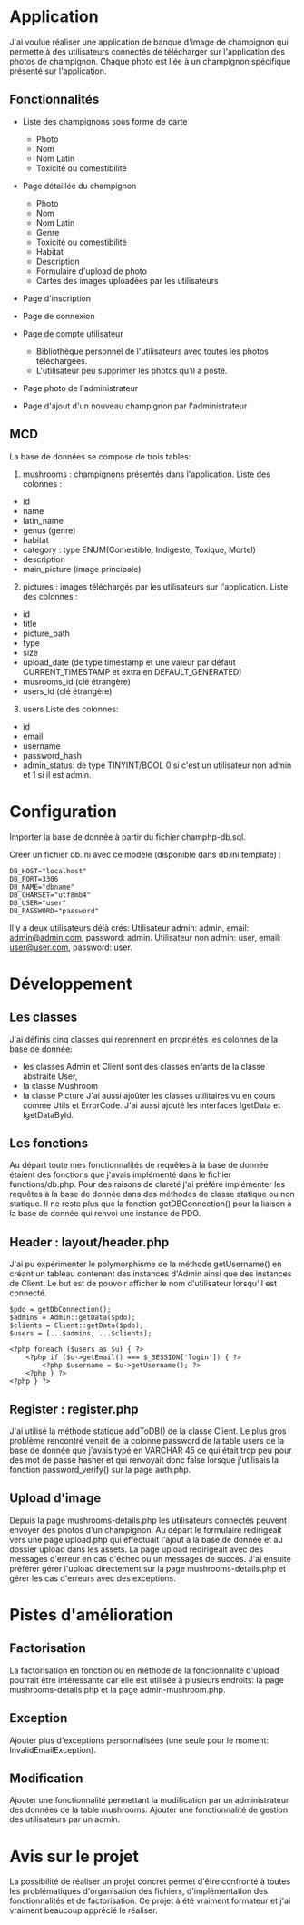 # Application

J'ai voulue réaliser une application de banque d'image de champignon qui permette à des utilisateurs
connectés de télécharger sur l'application des photos de champignon.
Chaque photo est liée à un champignon spécifique présenté sur l'application.
## Fonctionnalités

* Liste des champignons sous forme de carte
    * Photo
    * Nom
    * Nom Latin
    * Toxicité ou comestibilité

* Page détaillée du champignon
    * Photo
    * Nom
    * Nom Latin
    * Genre
    * Toxicité ou comestibilité
    * Habitat
    * Description
    * Formulaire d'upload de photo
    * Cartes des images uploadées par les utilisateurs

* Page d'inscription

* Page de connexion

* Page de compte utilisateur
    * Bibliothèque personnel de l'utilisateurs avec toutes les photos téléchargées.
    * L'utilisateur peu supprimer les photos qu'il a posté.

* Page photo de l'administrateur

* Page d'ajout d'un nouveau champignon par l'administrateur

## MCD

La base de données se compose de trois tables:

1. mushrooms : champignons présentés dans l'application.
Liste des colonnes :
* id
* name
* latin_name
* genus (genre)
* habitat
* category : type ENUM(Comestible, Indigeste, Toxique, Mortel)
* description
* main_picture (image principale)

2. pictures : images téléchargés par les utilisateurs sur l'application.
Liste des colonnes :
* id
* title
* picture_path
* type
* size
* upload_date (de type timestamp et une valeur par défaut CURRENT_TIMESTAMP et extra en DEFAULT_GENERATED)
* musrooms_id (clé étrangère)
* users_id (clé étrangère)

3. users
Liste des colonnes:
* id
* email
* username
* password_hash
* admin_status: de type TINYINT/BOOL 0 si c'est un utilisateur non admin et 1 si il est admin.

# Configuration

Importer la base de donnée à partir du fichier champhp-db.sql.

Créer un fichier db.ini avec ce modèle (disponible dans db.ini.template) :
```
DB_HOST="localhost"
DB_PORT=3306
DB_NAME="dbname"
DB_CHARSET="utf8mb4"
DB_USER="user"
DB_PASSWORD="password"
```

Il y a deux utilisateurs déjà crés:
Utilisateur admin: admin, email: admin@admin.com, password: admin.
Utilisateur non admin: user, email: user@user.com, password: user.

# Développement

## Les classes

J'ai définis cinq classes qui reprennent en propriétés les colonnes de la base de donnée:
* les classes Admin et Client sont des classes enfants de la classe abstraite User, 
* la classe Mushroom 
* la classe Picture
J'ai aussi ajoûter les classes utilitaires vu en cours comme Utils et ErrorCode.
J'ai aussi ajouté les interfaces IgetData et IgetDataById.

## Les fonctions

Au départ toute mes fonctionnalités de requêtes à la base de donnée étaient des fonctions que j'avais implémenté dans le fichier functions/db.php. Pour des raisons de clareté j'ai préféré implémenter les requêtes à la base de donnée dans des méthodes de classe statique ou non statique.
Il ne reste plus que la fonction getDBConnection() pour la liaison à la base de donnée qui renvoi une instance de PDO.

## Header : layout/header.php

J'ai pu expérimenter le polymorphisme de la méthode getUsername() en créant un tableau contenant des instances d'Admin ainsi que des instances de Client. Le but est de pouvoir afficher le nom d'utilisateur lorsqu'il est connecté.

```
$pdo = getDbConnection();
$admins = Admin::getData($pdo);    
$clients = Client::getData($pdo);    
$users = [...$admins, ...$clients];
```

```
<?php foreach ($users as $u) { ?>
    <?php if ($u->getEmail() === $_SESSION['login']) { ?>
        <?php $username = $u->getUsername(); ?>
    <?php } ?>
<?php } ?>
```

## Register : register.php

J'ai utilisé la méthode statique addToDB() de la classe Client. Le plus gros problème rencontré venait de la colonne password de la table users de la base de donnée que j'avais typé en VARCHAR 45 ce qui était trop peu pour des mot de passe hasher et qui renvoyait donc false lorsque j'utilisais la fonction password_verify() sur la page auth.php.

## Upload d'image

Depuis la page mushrooms-details.php les utilisateurs connectés peuvent envoyer des photos d'un champignon. Au départ le formulaire redirigeait vers une page upload.php qui éffectuait l'ajout à la base de donnée et au dossier upload dans les assets. La page upload redirigeait avec des messages d'erreur en cas d'échec ou un messages de succès. J'ai ensuite préférer gérer l'upload directement sur la page mushrooms-details.php et gérer les cas d'erreurs avec des exceptions.

# Pistes d'amélioration

## Factorisation
La factorisation en fonction ou en méthode de la fonctionnalité d'upload pourrait être intéressante car elle est utilisée à plusieurs endroits: la page mushrooms-details.php et la page admin-mushroom.php.

## Exception
Ajouter plus d'exceptions personnalisées (une seule pour le moment: InvalidEmailException).

## Modification
Ajouter une fonctionnalité permettant la modification par un administrateur des données de la table mushrooms.
Ajouter une fonctionnalité de gestion des utilisateurs par un admin.

# Avis sur le projet
La possibilité de réaliser un projet concret permet d'être confronté à toutes les problématiques d'organisation des fichiers, d'implémentation des fonctionnalités et de factorisation.
Ce projet à été vraiment formateur et j'ai vraiment beaucoup apprécié le réaliser.






